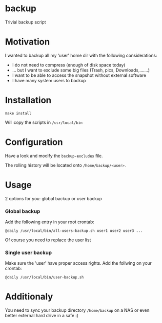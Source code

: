 # backup
Trivial backup script

# Motivation
I wanted to backup all my 'user' home dir with the following considerations:
* I do not need to compress (enough of disk space today)
* ... but I want to exclude some big files (Trash, pics, Downloads,.......)
* I want to be able to access the snapshot without external software
* I have many system users to backup


# Installation

`make install`

Will copy the scripts in `/usr/local/bin`

# Configuration
Have a look and modify the `backup-excludes` file. 

The rolling history will be located onto `/home/backup/<user>`. 

# Usage
2 options for you: global backup  or user backup

### Global backup
Add the following entry in your root crontab:

```@daily /usr/local/bin/all-users-backup.sh user1 user2 user3 ...```

Of course you need to replace the user list

### Single user backup
Make sure the 'user' have proper access rights.
Add the follwing on your crontab:

```@daily /usr/local/bin/user-backup.sh```

# Additionaly
You need to sync your backup directory `/home/backup` on a NAS or even better external hard drive in a safe :)




